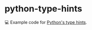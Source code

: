 # python-type-hints

💻 Example code for [Python's type hints][pep484].

[pep484]: https://www.python.org/dev/peps/pep-0484/
